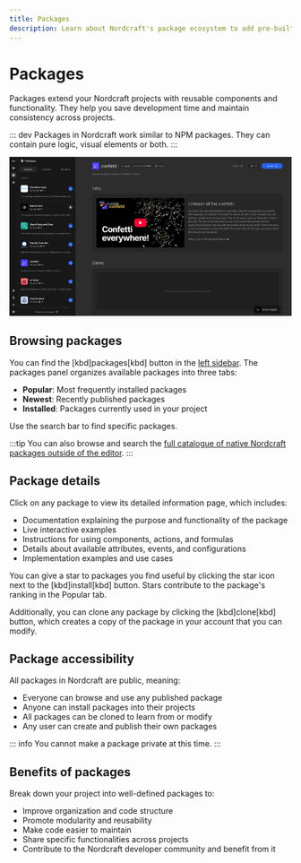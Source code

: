 ```yaml
---
title: Packages
description: Learn about Nordcraft's package ecosystem to add pre-built components, formulas, and actions to your projects.
---
```


# Packages

Packages extend your Nordcraft projects with reusable components and functionality. They help you save development time and maintain consistency across projects.

::: dev
Packages in Nordcraft work similar to NPM packages. They can contain pure logic, visual elements or both.
:::

![The packages list is open to the left of the editor, showing information about the confetti back to the right. Visible is the package name, author, launch date and description, including a demo video and an interactive on-page demo. At the top right there are options to clone, star and install the package.|16/9](packages.webp 'Package overview')

## Browsing packages

You can find the [kbd]packages[kbd] button in the [left sidebar](/the-editor/overview#left-panel). The packages panel organizes available packages into three tabs:

- **Popular**: Most frequently installed packages
- **Newest**: Recently published packages
- **Installed**: Packages currently used in your project

Use the search bar to find specific packages.

:::tip
You can also browse and search the [full catalogue of native Nordcraft packages outside of the editor](https://nordcraft.com/packages).
:::

## Package details

Click on any package to view its detailed information page, which includes:

- Documentation explaining the purpose and functionality of the package
- Live interactive examples
- Instructions for using components, actions, and formulas
- Details about available attributes, events, and configurations
- Implementation examples and use cases

You can give a star to packages you find useful by clicking the star icon next to the [kbd]install[kbd] button. Stars contribute to the package's ranking in the Popular tab.

Additionally, you can clone any package by clicking the [kbd]clone[kbd] button, which creates a copy of the package in your account that you can modify.

## Package accessibility

All packages in Nordcraft are public, meaning:

- Everyone can browse and use any published package
- Anyone can install packages into their projects
- All packages can be cloned to learn from or modify
- Any user can create and publish their own packages

::: info
You cannot make a package private at this time.
:::

## Benefits of packages

Break down your project into well-defined packages to:

- Improve organization and code structure
- Promote modularity and reusability
- Make code easier to maintain
- Share specific functionalities across projects
- Contribute to the Nordcraft developer community and benefit from it
